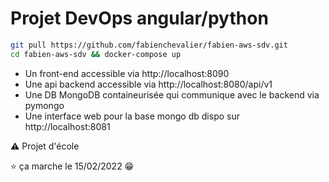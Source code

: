 # Projet DevOps angular/python

```bash
git pull https://github.com/fabienchevalier/fabien-aws-sdv.git
cd fabien-aws-sdv && docker-compose up
```

- Un front-end accessible via http://localhost:8090
- Une api backend accessible via http://localhost:8080/api/v1
- Une DB MongoDB containeurisée qui communique avec le backend via pymongo
- Une interface web pour la base mongo db dispo sur http://localhost:8081

:warning: Projet d'école

:star: ça marche le 15/02/2022 :grin: